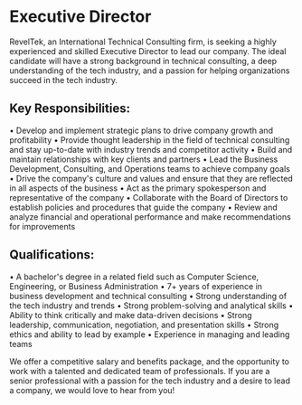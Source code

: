 # Executive Director
RevelTek, an International Technical Consulting firm, is seeking a highly experienced and skilled Executive Director to lead our company. The ideal candidate will have a strong background in technical consulting, a deep understanding of the tech industry, and a passion for helping organizations succeed in the tech industry.

## Key Responsibilities:
•	Develop and implement strategic plans to drive company growth and profitability
•	Provide thought leadership in the field of technical consulting and stay up-to-date with industry trends and competitor activity
•	Build and maintain relationships with key clients and partners
•	Lead the Business Development, Consulting, and Operations teams to achieve company goals
•	Drive the company's culture and values and ensure that they are reflected in all aspects of the business
•	Act as the primary spokesperson and representative of the company
•	Collaborate with the Board of Directors to establish policies and procedures that guide the company
•	Review and analyze financial and operational performance and make recommendations for improvements

## Qualifications:
•	A bachelor's degree in a related field such as Computer Science, Engineering, or Business Administration
•	7+ years of experience in business development and technical consulting
•	Strong understanding of the tech industry and trends
•	Strong problem-solving and analytical skills
•	Ability to think critically and make data-driven decisions
•	Strong leadership, communication, negotiation, and presentation skills
•	Strong ethics and ability to lead by example
•	Experience in managing and leading teams

We offer a competitive salary and benefits package, and the opportunity to work with a talented and dedicated team of professionals. If you are a senior professional with a passion for the tech industry and a desire to lead a company, we would love to hear from you!


